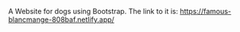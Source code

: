 A Website for dogs using Bootstrap. The link to it is: https://famous-blancmange-808baf.netlify.app/
